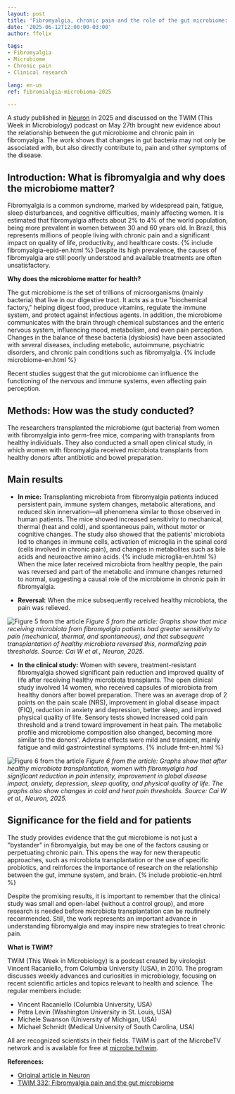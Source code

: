 ```yaml
---
layout: post
title: 'Fibromyalgia, chronic pain and the role of the gut microbiome: new findings from 2025'
date: '2025-06-12T12:00:00-03:00'
author: ffelix

tags:
- Fibromyalgia
- Microbiome
- Chronic pain
- Clinical research

lang: en-us
ref: fibromialgia-microbioma-2025

---
```


A study published in [Neuron](https://doi.org/10.1016/j.neuron.2025.03.032) in 2025 and discussed on the TWIM (This Week in Microbiology) podcast on May 27th brought new evidence about the relationship between the gut microbiome and chronic pain in fibromyalgia. The work shows that changes in gut bacteria may not only be associated with, but also directly contribute to, pain and other symptoms of the disease.
<!--more-->

## Introduction: What is fibromyalgia and why does the microbiome matter?

Fibromyalgia is a common syndrome, marked by widespread pain, fatigue, sleep disturbances, and cognitive difficulties, mainly affecting women. It is estimated that fibromyalgia affects about 2% to 4% of the world population, being more prevalent in women between 30 and 60 years old. In Brazil, this represents millions of people living with chronic pain and a significant impact on quality of life, productivity, and healthcare costs. {% include fibromyalgia-epid-en.html %} Despite its high prevalence, the causes of fibromyalgia are still poorly understood and available treatments are often unsatisfactory.

**Why does the microbiome matter for health?**

The gut microbiome is the set of trillions of microorganisms (mainly bacteria) that live in our digestive tract. It acts as a true "biochemical factory," helping digest food, produce vitamins, regulate the immune system, and protect against infectious agents. In addition, the microbiome communicates with the brain through chemical substances and the enteric nervous system, influencing mood, metabolism, and even pain perception. Changes in the balance of these bacteria (dysbiosis) have been associated with several diseases, including metabolic, autoimmune, psychiatric disorders, and chronic pain conditions such as fibromyalgia. {% include microbiome-en.html %}

Recent studies suggest that the gut microbiome can influence the functioning of the nervous and immune systems, even affecting pain perception.

## Methods: How was the study conducted?

The researchers transplanted the microbiome (gut bacteria) from women with fibromyalgia into germ-free mice, comparing with transplants from healthy individuals. They also conducted a small open clinical study, in which women with fibromyalgia received microbiota transplants from healthy donors after antibiotic and bowel preparation.

## Main results

- **In mice:** Transplanting microbiota from fibromyalgia patients induced persistent pain, immune system changes, metabolic alterations, and reduced skin innervation—all phenomena similar to those observed in human patients. The mice showed increased sensitivity to mechanical, thermal (heat and cold), and spontaneous pain, without motor or cognitive changes. The study also showed that the patients' microbiota led to changes in immune cells, activation of microglia in the spinal cord (cells involved in chronic pain), and changes in metabolites such as bile acids and neuroactive amino acids. {% include microglia-en.html %} When the mice later received microbiota from healthy people, the pain was reversed and part of the metabolic and immune changes returned to normal, suggesting a causal role of the microbiome in chronic pain in fibromyalgia.

- **Reversal:** When the mice subsequently received healthy microbiota, the pain was relieved.

![Figure 5 from the article](https://www.cell.com/cms/10.1016/j.neuron.2025.03.032/asset/c4101b78-70b3-4e9b-84f1-25c59bce8c12/main.assets/gr5_lrg.jpg)
*Figure 5 from the article: Graphs show that mice receiving microbiota from fibromyalgia patients had greater sensitivity to pain (mechanical, thermal, and spontaneous), and that subsequent transplantation of healthy microbiota reversed this, normalizing pain thresholds. Source: Cai W et al., Neuron, 2025.*

- **In the clinical study:** Women with severe, treatment-resistant fibromyalgia showed significant pain reduction and improved quality of life after receiving healthy microbiota transplants. The open clinical study involved 14 women, who received capsules of microbiota from healthy donors after bowel preparation. There was an average drop of 2 points on the pain scale (NRS), improvement in global disease impact (FIQ), reduction in anxiety and depression, better sleep, and improved physical quality of life. Sensory tests showed increased cold pain threshold and a trend toward improvement in heat pain. The metabolic profile and microbiome composition also changed, becoming more similar to the donors'. Adverse effects were mild and transient, mainly fatigue and mild gastrointestinal symptoms. {% include fmt-en.html %}

![Figure 6 from the article](https://www.cell.com/cms/10.1016/j.neuron.2025.03.032/asset/86701a65-abed-49f6-9c26-9a92e9d705fc/main.assets/gr6_lrg.jpg)
*Figure 6 from the article: Graphs show that after healthy microbiota transplantation, women with fibromyalgia had significant reduction in pain intensity, improvement in global disease impact, anxiety, depression, sleep quality, and physical quality of life. The graphs also show changes in cold and heat pain thresholds. Source: Cai W et al., Neuron, 2025.*

## Significance for the field and for patients

The study provides evidence that the gut microbiome is not just a "bystander" in fibromyalgia, but may be one of the factors causing or perpetuating chronic pain. This opens the way for new therapeutic approaches, such as microbiota transplantation or the use of specific probiotics, and reinforces the importance of research on the relationship between the gut, immune system, and brain. {% include probiotic-en.html %}

Despite the promising results, it is important to remember that the clinical study was small and open-label (without a control group), and more research is needed before microbiota transplantation can be routinely recommended. Still, the work represents an important advance in understanding fibromyalgia and may inspire new strategies to treat chronic pain.

**What is TWiM?**

TWiM (This Week in Microbiology) is a podcast created by virologist Vincent Racaniello, from Columbia University (USA), in 2010. The program discusses weekly advances and curiosities in microbiology, focusing on recent scientific articles and topics relevant to health and science. The regular members include:

- Vincent Racaniello (Columbia University, USA)
- Petra Levin (Washington University in St. Louis, USA)
- Michele Swanson (University of Michigan, USA)
- Michael Schmidt (Medical University of South Carolina, USA)

All are recognized scientists in their fields. TWiM is part of the MicrobeTV network and is available for free at [microbe.tv/twim](https://www.microbe.tv/twim/).

**References:**

- [Original article in Neuron](https://doi.org/10.1016/j.neuron.2025.03.032)
- [TWIM 332: Fibromyalgia pain and the gut microbiome](https://www.microbe.tv/twim/twim-332/)
